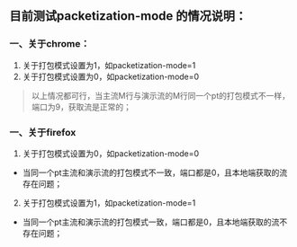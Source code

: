 ## 目前测试packetization-mode 的情况说明：

### 一、关于chrome：

1. 关于打包模式设置为1，如packetization-mode=1 
2. 关于打包模式设置为0，如packetization-mode=0

> 以上情况都可行，当主流M行与演示流的M行同一个pt的打包模式不一样，端口为9，获取流是正常的；


### 一、关于firefox
1. 关于打包模式设置为0，如packetization-mode=0
  - 当同一个pt主流和演示流的打包模式不一致，端口都是0，且本地端获取的流存在问题；
  
2. 关于打包模式设置为1，如packetization-mode=1  
 - 当同一个pt主流和演示流的打包模式一致，端口都是0，且本地端获取的流不存在问题；